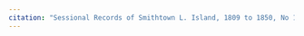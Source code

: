 ```yaml
---
citation: "Sessional Records of Smithtown L. Island, 1809 to 1850, No 11, U.S., Presbyterian Church Records, 1701-1970, Philadelphia PA, p29, ancestry.com."
---
```



